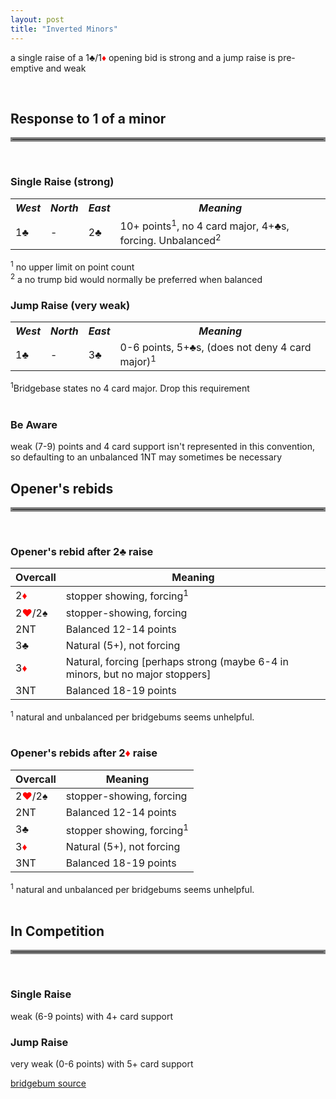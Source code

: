 ```yaml
---
layout: post
title: "Inverted Minors"
---
```


a single raise of a 1&clubs;/1<font style='color:red;'>&diams;</font> opening bid is strong and a jump raise is pre-emptive and weak

<br>

## Response to 1 of a minor

<hr style="border:0.2rem solid gray">
<br>

### Single Raise (strong)

<table >
  <tr>
    <th><i>West</i></th>
    <th><i>North</i></th>
    <th><i>East</i></th>
    <th><i>Meaning</i></th>
  </tr>
  <tr>
    <td>1&clubs;</td>
    <td>-</td>
    <td>2&clubs;</td>
    <td>10+ points<sup>1</sup>, no 4 card major, 4+&clubs;s, forcing. Unbalanced<sup>2</sup></td>
  </tr>
</table>

<sup>1</sup> no upper limit on point count<br>
<sup>2</sup> a no trump bid would normally be preferred when balanced 

### Jump Raise (very weak)
<table >
  <tr>
    <th><i>West</i></th>
    <th><i>North</i></th>
    <th><i>East</i></th>
    <th><i>Meaning</i></th>
  </tr>
  <tr>
    <td>1&clubs;</td>
    <td>-</td>
    <td>3&clubs;</td>
    <td>0-6 points, 5+&clubs;s, (does not deny 4 card major)<sup>1</sup></td>
  </tr>
</table>

<sup>1</sup>Bridgebase states no 4 card major. Drop this requirement
<br><br>

### Be Aware
weak (7-9) points and 4 card support isn't represented in this convention, so defaulting to an unbalanced 1NT may sometimes be necessary


## Opener's rebids

<hr style="border:0.2rem solid gray">
<br>

### Opener's rebid after 2&clubs; raise

| Overcall | Meaning |
| ----------- | ----------- |
| 2<font style='color:red;'>&diams;</font> | stopper showing, forcing<sup>1</sup>
| 2<font style='color:red;'>&hearts;</font>/2&spades; | stopper-showing, forcing
| 2NT | Balanced 12-14 points
| 3&clubs; | Natural (5+), not forcing
| 3<font style='color:red;'>&diams;</font> | Natural, forcing [perhaps strong (maybe 6-4 in minors, but no major stoppers] 
| 3NT | Balanced 18-19 points

<sup>1</sup> natural and unbalanced per bridgebums seems unhelpful.<br><br>

### Opener's rebids after 2<font style='color:red;'>&diams;</font> raise

| Overcall | Meaning |
| ----------- | ----------- |
| 2<font style='color:red;'>&hearts;</font>/2&spades; | stopper-showing, forcing
| 2NT | Balanced 12-14 points
| 3&clubs; | stopper showing, forcing<sup>1</sup>
| 3<font style='color:red;'>&diams;</font> | Natural (5+), not forcing 
| 3NT | Balanced 18-19 points

<sup>1</sup> natural and unbalanced per bridgebums seems unhelpful.<br><br>

## In Competition

<hr style="border:0.2rem solid gray">
<br>

### Single Raise
weak (6-9 points) with 4+ card support

### Jump Raise
very weak (0-6 points) with 5+ card support


[bridgebum source](https://www.bridgebum.com/inverted_minors.php)